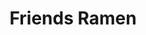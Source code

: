 ---
layout: place
title: "Friends Ramen"
permalink: /illinois/chicago/friends-ramen.html
stateAbbr: IL
stateName: Illinois
cityName: Chicago
place_id: ChIJEUsvg1LTD4gRGtjI_aG6Erc
photos:
  - name: >-
      places/ChIJEUsvg1LTD4gRGtjI_aG6Erc/photos/AUy1YQ3egan0sLoBuJl0qtYkj04vJKylujsvSY-p8mJt4AapvYy9n5kTI81ajJzW2IGEWxhKI2WFQIL8ag16gOqqx7aoC_UTkm9ZED5KFyijI-vPlONZHc5tIEw4kEGs5A5PuaruFogP6h9xsyYQGfz2gym8gw4LbQhdSFJw6p5KIdnSaSoyxqvhw6l_AnqtPCXYLbAOwz7x20iMXMNaLzFNgNNuB5FvBLco4RkWaonc2AZAvBzBId3ryEjbzzruAxZsOj7i-bs0pjpVmI_F8PaaIBKUHpVFnQZsz1ARcPPEcViDaYyOwycwsyG4V3JpexPjVh4-ZCzneIGoy3FJb-Jeb1vZeA-tFWRnsP02rUVQxdQUcnTktkLAtaeykqemyRnXPyKJp-8LcMpr80s7oyZaB6ONkOpGDmh9Rx7Peu3b9oHTFA
    widthPx: 1632
    heightPx: 1224
    authorAttributions:
      - displayName: Taku W T
        uri: https://maps.google.com/maps/contrib/117511115423573409778
        photoUri: >-
          https://lh3.googleusercontent.com/a-/ALV-UjW2xnw6HY9qH_rsvNSvaqaP4823DKpQK7oSIBygDc9NYP-cc-U=s100-p-k-no-mo
    flagContentUri: >-
      https://www.google.com/local/imagery/report/?cb_client=maps_api_places.places_api&image_key=!1e10!2sCIHM0ogKEICAgICEw9aBHw&hl=en-US
    googleMapsUri: >-
      https://www.google.com/maps/place//data=!3m4!1e2!3m2!1sCIHM0ogKEICAgICEw9aBHw!2e10!4m2!3m1!1s0x880fd352832f4b11:0xb712baa1fdc8d81a
  - name: >-
      places/ChIJEUsvg1LTD4gRGtjI_aG6Erc/photos/AUy1YQ2Tqoz9ceQuiev8McCn2f2g6JcHdt7EhvaPDqRbb1RbPeQ2Enl7II8Jm2ku6HM2R8Y8TEzFxhOxWR_R6jBCgHFVaysKLu2zHdgB2nzwrJvcDS-NDUlObphMBU28IZrYcRSYiUYot94S_9idiYiPkl6dCdhcJMQkhNQVCamOzksDVlp7G_DGRxRNeC8kxlEdh2cksfJVnj4KQBj6NgZCB-9Sg3aJF79Hs2veLPAAC26WrCd8W2Jyj13bmWMe5GtlqRG2M0cKnN8h480r3AFqIVzhyFOwfFDh_Pa_O_CmAq6Fkw
    widthPx: 3024
    heightPx: 3024
    authorAttributions:
      - displayName: Friends Ramen
        uri: https://maps.google.com/maps/contrib/103004355809666311339
        photoUri: >-
          https://lh3.googleusercontent.com/a-/ALV-UjWKaJH_0e9PXJTtcVpexL8j3ft1owI1Rtohm2ZDwdZMYNKZkAQ=s100-p-k-no-mo
    flagContentUri: >-
      https://www.google.com/local/imagery/report/?cb_client=maps_api_places.places_api&image_key=!1e10!2sAF1QipPyl7nKRMOnz9a5WJAV5i_FC6ETzrRwzZxAnJ8t&hl=en-US
    googleMapsUri: >-
      https://www.google.com/maps/place//data=!3m4!1e2!3m2!1sAF1QipPyl7nKRMOnz9a5WJAV5i_FC6ETzrRwzZxAnJ8t!2e10!4m2!3m1!1s0x880fd352832f4b11:0xb712baa1fdc8d81a
  - name: >-
      places/ChIJEUsvg1LTD4gRGtjI_aG6Erc/photos/AUy1YQ0R6wT1By_OZloEBkQn8H69SfG_fXAlHPwwlg4mK86WAVkk89W87quyad0cn9otxjF8ALc_8U-dz6opUYjX5waZyVeTQxE0WXvJWakLRgBtYrJdJacCjkVm9AGg_S6nxKiRYTQikYyLySWJGQxcZA4v__P00SmgJb45tLZrV-7FYOKW-T1LGx14f_BWzz9d0Kji0iduQAYv5gPotygpFEE2yzZy4iu6q4829bYEm_46XGAIcx1h1No8lvxEUXPNRoWbOh-Z0eib5woN1Gx0Xa3DGhUhgHHmlz3Vv9msDTxNxIOsHGxzFuTJNSwnsVIqf5GZB16E4VroUPwEmB9IsfwEyh6WwxBkUxD9cV_lFnlzmoYBgo-c0U_fMlxdVAoG7TxtD7mgAyJvCioBCk_EegMFM1LeQBw10jO0jtMXGHIpV1z3LoqpcFhWfjK5OQms
    widthPx: 3000
    heightPx: 4000
    authorAttributions:
      - displayName: Andres Donoso
        uri: https://maps.google.com/maps/contrib/116970656508802944890
        photoUri: >-
          https://lh3.googleusercontent.com/a-/ALV-UjVdFFf7MRisjCm5INx6MgyOKkPNHqaFWBUOEicGnG1t3d1pR_MHTQ=s100-p-k-no-mo
    flagContentUri: >-
      https://www.google.com/local/imagery/report/?cb_client=maps_api_places.places_api&image_key=!1e10!2sCIABIhADyc5UghZaK2fYU5MACzbg&hl=en-US
    googleMapsUri: >-
      https://www.google.com/maps/place//data=!3m4!1e2!3m2!1sCIABIhADyc5UghZaK2fYU5MACzbg!2e10!4m2!3m1!1s0x880fd352832f4b11:0xb712baa1fdc8d81a
  - name: >-
      places/ChIJEUsvg1LTD4gRGtjI_aG6Erc/photos/AUy1YQ1V-0JCqLHOfviXq-Gzm42GcOvrE5J1z8kY7L-Xx4JRSg23nlROO2yo7GLd76IHKqO5N4yJk1K6S0UNLMW9FK0t_pfqHnvxw83ZwWZ5E6g40iq1ttKiIIJ1KGLnY_4RmpCcu4DnPRCKOQ_auF_EO0dtTede3EodxJzhhs7E2UsABpFJ35YfJChhmyU4_no6_UiEMDqfJ1GOQhYE_1RCQwH4pcnij2otJvMndTYjs6ArTZImcq31D4pVlKEvCj32cnfFqdmj75Px_ET_NsuySo8NoRmoCpRj8xJ58hOa6Z-YTG5CX-Ivf0boy9Enk09v12isdrWWaUYzpuS3YYUz7vwCNbI52TXFQ85tRC5fSuh2jaupgMTGyDspGWNew75qJ3iS_J4dnMGuJ3PHW2X4Fg1ZpXM_XE8xSsIhuhE0FPOLCjlH
    widthPx: 4080
    heightPx: 3072
    authorAttributions:
      - displayName: Felipe Zambrano
        uri: https://maps.google.com/maps/contrib/114798962990076928096
        photoUri: >-
          https://lh3.googleusercontent.com/a-/ALV-UjUYGu6r2J7bOYUNLFBPu2kmk3eUPtWNPM8vFSJr8x5CGdXDGNk=s100-p-k-no-mo
    flagContentUri: >-
      https://www.google.com/local/imagery/report/?cb_client=maps_api_places.places_api&image_key=!1e10!2sCIHM0ogKEICAgIDbhu-EgQE&hl=en-US
    googleMapsUri: >-
      https://www.google.com/maps/place//data=!3m4!1e2!3m2!1sCIHM0ogKEICAgIDbhu-EgQE!2e10!4m2!3m1!1s0x880fd352832f4b11:0xb712baa1fdc8d81a
  - name: >-
      places/ChIJEUsvg1LTD4gRGtjI_aG6Erc/photos/AUy1YQ2zpkT7rTGU1gDcSQ0dq1wYfoaHKXKFgLfsNHwUt2esUfNPCLcJNT6Am7UJaQ6HXg0C9M5IoCxUWZYKlskSV0eDBsh362beB-tThFbgzQHXzW7sYYLPP8943nWDoyUh2H26aN4L_K7MidHf5kLjP171Aua1wRIhcWK0RQuxza2ZkWU0dGxk_e5brFo2GDU3cs9qLNFrePsAOCCBkcn4AeAtgVRQg6P-FnEfl9B6HjflKiR5VkNTwG9u3VUPRqcNe8xOcvejZyvfm3PrOblGZdKRm4_kHFVBTOTF3cg1D7bI3nK5CVnzXy_s9yHNkmJ7nFyQtSI8_df-_22u-IA2l2o2zzEuN6CUHnbq4fEinR0l1bghSWCUOXtgjDFFbjmG6U8BZujWyCS5hp-1Oug5iecr5MGjQBUtAlmyoh1QMO4
    widthPx: 3000
    heightPx: 4000
    authorAttributions:
      - displayName: Aiden Nguyen
        uri: https://maps.google.com/maps/contrib/113471153164084845113
        photoUri: >-
          https://lh3.googleusercontent.com/a-/ALV-UjVa3iyUDDv2oZgFuEL1TQ3OnTJ59F0jrv8JZAU2III7QClbQsywZg=s100-p-k-no-mo
    flagContentUri: >-
      https://www.google.com/local/imagery/report/?cb_client=maps_api_places.places_api&image_key=!1e10!2sCIHM0ogKEICAgIDDh4euHw&hl=en-US
    googleMapsUri: >-
      https://www.google.com/maps/place//data=!3m4!1e2!3m2!1sCIHM0ogKEICAgIDDh4euHw!2e10!4m2!3m1!1s0x880fd352832f4b11:0xb712baa1fdc8d81a
  - name: >-
      places/ChIJEUsvg1LTD4gRGtjI_aG6Erc/photos/AUy1YQ1mtND_w-CkF9nVU3X8FUZhw9vDhktucq_c5deFcJR2OJnITuBSxbuF-k8NdwWH0KcZEFp5SuPiXuqF1UL40HeNQ_WWqf5c7b5KAWhbsGXtnp6ycirc46WXAG9KvQ1r0BUfsMvHZRzJcirIt3FFNjaOxnz73KpnenwnxQvqhZwSE4ms0Rk6Gb9N9HCa0uJ3Jyy5mpW2Qjc7Fsj6fW06drJz8zQx8VnHPhHT2kuhvgXEPUkaSQWLTZ6le9Js5WydbSlDCSybWtvMdF_rvJgXKBo-tAF5-hxdL8lQE4s9qoC_shRfAd7hjd-d0PvUITWdaHcSrtm5976AMbYx067NmnImJALVqglCt7K1ppUE6vcPxeQkQfE8me64oGZmxTmBFC9DmP9SpnACJy0SfRGVsjZ2ZNd27BlK4ZOjVLZd8eA
    widthPx: 4032
    heightPx: 3024
    authorAttributions:
      - displayName: Emily Vonderheide
        uri: https://maps.google.com/maps/contrib/103280161790804393359
        photoUri: >-
          https://lh3.googleusercontent.com/a/ACg8ocLopRw5P-fKn5087BSVfaGScsH2vsWY82fPkYYSWD5AJQml0A=s100-p-k-no-mo
    flagContentUri: >-
      https://www.google.com/local/imagery/report/?cb_client=maps_api_places.places_api&image_key=!1e10!2sCIHM0ogKEICAgICv6P7OaQ&hl=en-US
    googleMapsUri: >-
      https://www.google.com/maps/place//data=!3m4!1e2!3m2!1sCIHM0ogKEICAgICv6P7OaQ!2e10!4m2!3m1!1s0x880fd352832f4b11:0xb712baa1fdc8d81a
  - name: >-
      places/ChIJEUsvg1LTD4gRGtjI_aG6Erc/photos/AUy1YQ39HMUjPqUU9tN6lQkRVw-qe-7ZYtJmvZ3k4pBHy18pciaIDOisEHJTcY-i2sj9Yqf8njwmvf91-0lwOBFVnxz31qFKw644O06sJYRuDrY-dIfbEOZaGum3Zzlrm6mPomcZoPEH3zSVwpJzL9rSQ77-w96MDkdayAJxoAUxfK2hWlDqUW48VkgEL39T5i0AiJaUtsYG4R61ZIQYFHrMKp7fvM7RrRefTwh0G7yf8y0KvDxiRRaKPFtgwAT-sZWwkRu0euL5BGt-akLnmFRpXdxhC51iRv-Gg9sWx24iOYl1COOAiM7vRptFTvtbI0FNeURTo925AMMQ_W_abl-gpWrdoLTiVv0_7Ro4vsZyCaLOz_JtYPxu0xZTdmifevdjP6MCrkDKOqNo0qVSCfHEDwTJEYx6VvO2cvOsz0X3K1gfvnm6
    widthPx: 4000
    heightPx: 2252
    authorAttributions:
      - displayName: Joseph Noriega
        uri: https://maps.google.com/maps/contrib/102139155794579966137
        photoUri: >-
          https://lh3.googleusercontent.com/a-/ALV-UjWHrLzMG0wT-XJAzFEni1mARQ9R9OlFuzL8Y-pMr6IBECPobryL=s100-p-k-no-mo
    flagContentUri: >-
      https://www.google.com/local/imagery/report/?cb_client=maps_api_places.places_api&image_key=!1e10!2sCIHM0ogKEICAgID30a-VwwE&hl=en-US
    googleMapsUri: >-
      https://www.google.com/maps/place//data=!3m4!1e2!3m2!1sCIHM0ogKEICAgID30a-VwwE!2e10!4m2!3m1!1s0x880fd352832f4b11:0xb712baa1fdc8d81a
  - name: >-
      places/ChIJEUsvg1LTD4gRGtjI_aG6Erc/photos/AUy1YQ3p_bGB0xTLQ27byu-TBxD2N3Bg7GQ1WEbbQGXrQNO83bCshlyYQByYmf-kp7ilJ4qCM18o9wpYa8LYs82L1b4Oiz7vJkCiCHY0ARLtJiNe91wTWxBqSbqi14LB_CcuZNecZ0Fzfk8MfehQxUSGZlemyfGbh5Dn5GHYj8aStSkQ-zHnXNXedjJw557qU1lYLSh53n61e7rrnUkevH4KZGKom8vLfeZhySm2IailsdQpuPCVvElmeJ9vvp9MMo6Xj8XvxwHCCHzvE7pmkDhCX3vgCZEQgXpWkUKq6j8IAh1AoDKZFk1_nUC4j_G3r8af_cdiBzUxCrXFIWssPHo8oHEjDbUGMAbUr49ykoVYLKwmgJkmpPIBRLPnID0Mife8g9RTwS3j-nHkD-hoXCdFWEQlRCINYfgZb9hEBO2mfQ7oBVo
    widthPx: 3000
    heightPx: 4000
    authorAttributions:
      - displayName: Aiden Nguyen
        uri: https://maps.google.com/maps/contrib/113471153164084845113
        photoUri: >-
          https://lh3.googleusercontent.com/a-/ALV-UjVa3iyUDDv2oZgFuEL1TQ3OnTJ59F0jrv8JZAU2III7QClbQsywZg=s100-p-k-no-mo
    flagContentUri: >-
      https://www.google.com/local/imagery/report/?cb_client=maps_api_places.places_api&image_key=!1e10!2sCIHM0ogKEICAgIDDh4fWhwE&hl=en-US
    googleMapsUri: >-
      https://www.google.com/maps/place//data=!3m4!1e2!3m2!1sCIHM0ogKEICAgIDDh4fWhwE!2e10!4m2!3m1!1s0x880fd352832f4b11:0xb712baa1fdc8d81a
  - name: >-
      places/ChIJEUsvg1LTD4gRGtjI_aG6Erc/photos/AUy1YQ2ivnfqmGuP9wjGGKPyaeqJ8sA4zgqCHZDVv3PGlq2QubvLbGtxxERzwn47Xm3gzbW3egQjS-vJIZYg7KQS24VkWCIjmpMKbi1_gogsmifNCI-J3D6AF7Hh-stwMnNpJejLSkTH_wYwrvcmfK5iDpo2bWziDATAeoWVJaZJ1w5fVN_JPMqvSpHhlrsyzQJ7Kofh0y8gAptVeua-JZzYivsnPTT2ZjCmHTdW_0jbU1_WvigBZzL-rnqBiqx6uBXq_F56QTFiJwHgVPAymFY--um31LAoxD2EH3S8-qGgL7DEjUBGOQZhFXFvuGfF6sCbsPeXO2NMR4b1j9sr67YR9Vzd0SlHIH_Wfr3RjUhimAd67iuxT3jMr9TvhY8xGoclaKhvcbsW5J7jgNj15M49TXACwRf91QkHLVZYRTtMGJE
    widthPx: 3072
    heightPx: 4080
    authorAttributions:
      - displayName: Felipe Zambrano
        uri: https://maps.google.com/maps/contrib/114798962990076928096
        photoUri: >-
          https://lh3.googleusercontent.com/a-/ALV-UjUYGu6r2J7bOYUNLFBPu2kmk3eUPtWNPM8vFSJr8x5CGdXDGNk=s100-p-k-no-mo
    flagContentUri: >-
      https://www.google.com/local/imagery/report/?cb_client=maps_api_places.places_api&image_key=!1e10!2sCIHM0ogKEICAgIDbhu-EQQ&hl=en-US
    googleMapsUri: >-
      https://www.google.com/maps/place//data=!3m4!1e2!3m2!1sCIHM0ogKEICAgIDbhu-EQQ!2e10!4m2!3m1!1s0x880fd352832f4b11:0xb712baa1fdc8d81a
  - name: >-
      places/ChIJEUsvg1LTD4gRGtjI_aG6Erc/photos/AUy1YQ1GUffxl48e_C2HbnpIGqyMVRH3GH3zNZJeydu3FIK3iYixndu8qq3v6_wrqqJ2NyMGxgttY4O9Ojj5pqBvnzONQQCm_EQt6_YQxWm7SSeHIybwnxvDV7J48r-kggNoDXySPXVrjYtnLZN2Vz2MPkHIISE7wBj38qJrBtLaZlIWZSZM6Myo8rOc0Voa2uREm3pq6DCU9YPwHtp2bFbEoLcjz4pJB8IenDvF7TroKqGv5yfP_nOSXmxHuQiWyjdIYNIFv7wJR5_4Vs9TEC-zP-7AJ-X97Nvi2vR6tbvvQJyZutd_yppVzud3oH3CqmBmf6-C38KyPud7W1FKYIoo6Her8pPIAHI5SkQRgo1a66qljQjf2hSZhpEy5qhzKwpll7f-uzv32zI8L-g9y3cD0YEBeriPhBe_VCK5O4iGRW5_1Q
    widthPx: 4080
    heightPx: 3072
    authorAttributions:
      - displayName: Jordan Hays
        uri: https://maps.google.com/maps/contrib/103110309569445910612
        photoUri: >-
          https://lh3.googleusercontent.com/a-/ALV-UjVvjJzrt8IVO0k-XarSSkax0T5wPpJxHkQJXewRJ7qVQBydT8uFSw=s100-p-k-no-mo
    flagContentUri: >-
      https://www.google.com/local/imagery/report/?cb_client=maps_api_places.places_api&image_key=!1e10!2sCIHM0ogKEICAgIDhmbePEg&hl=en-US
    googleMapsUri: >-
      https://www.google.com/maps/place//data=!3m4!1e2!3m2!1sCIHM0ogKEICAgIDhmbePEg!2e10!4m2!3m1!1s0x880fd352832f4b11:0xb712baa1fdc8d81a
address: 808 N State St, Chicago, IL 60610, USA
street: 808 N State St
city: Chicago
state: IL
zip: '60610'
country: USA
neighborhood: Rush & Division
latitude: '41.897088'
longitude: '-87.628335'
accessibility_options:
  wheelchairAccessibleParking: false
business_status: OPERATIONAL
name: Friends Ramen
google_maps_links:
  directionsUri: >-
    https://www.google.com/maps/dir//''/data=!4m7!4m6!1m1!4e2!1m2!1m1!1s0x880fd352832f4b11:0xb712baa1fdc8d81a!3e0
  placeUri: https://maps.google.com/?cid=13191811463431903258
  writeAReviewUri: >-
    https://www.google.com/maps/place//data=!4m3!3m2!1s0x880fd352832f4b11:0xb712baa1fdc8d81a!12e1
  reviewsUri: >-
    https://www.google.com/maps/place//data=!4m4!3m3!1s0x880fd352832f4b11:0xb712baa1fdc8d81a!9m1!1b1
  photosUri: >-
    https://www.google.com/maps/place//data=!4m3!3m2!1s0x880fd352832f4b11:0xb712baa1fdc8d81a!10e5
primary_type: Ramen Restaurant
opening_hours:
  regular: null
  current: null
secondary_opening_hours:
  regular:
    weekdayDescriptions: null
    type: null
  current:
    weekdayDescriptions: null
    type: null
phone: null
price_level: null
price_range: null
rating: null
rating_count: 0
website: null
description: null
reviews: null
parking_options: null
payment_options: null
allow_dogs: null
curbside_pickup: null
delivery: null
dine_in: null
good_for_children: null
good_for_groups: null
good_for_sports: null
live_music: null
menu_for_children: null
outdoor_seating: null
reservable: null
restroom: null
serves_beer: null
serves_breakfast: null
serves_brunch: null
serves_cocktails: null
serves_coffee: null
serves_dinner: null
serves_dessert: null
serves_lunch: null
serves_vegetarian_food: null
serves_wine: null
takeout: null
slug: Friends-Ramen

---